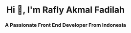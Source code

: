 <h1 align="center">Hi 👋, I'm Rafly Akmal Fadilah</h1>
<h3 align="center">A Passionate Front End Developer From Indonesia</h3>

<!---
RaflyAFH/RaflyAFH is a ✨ special ✨ repository because its `README.md` (this file) appears on your GitHub profile.
You can click the Preview link to take a look at your changes.
--->

